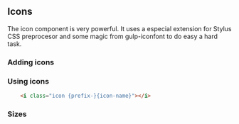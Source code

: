 ## Icons

The icon component is very powerful. It uses a especial extension for Stylus CSS
preprocesor and some magic from gulp-iconfont to do easy a hard task.

### Adding icons

### Using icons

```html
    <i class="icon {prefix-}{icon-name}"></i>
```

### Sizes